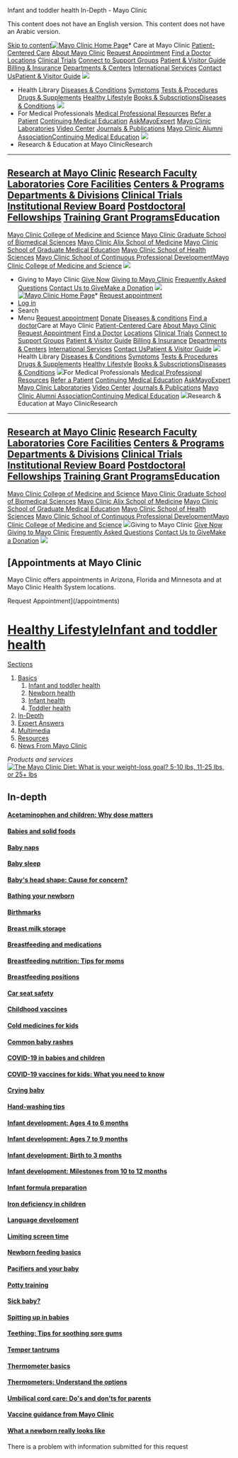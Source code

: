 




 Infant and toddler health In\-Depth \- Mayo Clinic






















































This content does not have an English version.
This content does not have an Arabic version.



[Skip to content](#main-content)[![Mayo Clinic Home Page](https://assets.mayoclinic.org/content/dam/mayoclinic/logos/mayo-clinic-logo.svg)](/)* Care at 
 Mayo Clinic [Patient\-Centered Care](/patient-centered-care) [About Mayo Clinic](/about-mayo-clinic) [Request Appointment](/appointments) [Find a Doctor](/appointments/find-a-doctor) [Locations](/locations) [Clinical Trials](https://www.mayo.edu/research/clinical-trials) [Connect to Support Groups](https://connect.mayoclinic.org) [Patient \& Visitor Guide](/patient-visitor-guide) [Billing \& Insurance](/billing-insurance) [Departments \& Centers](/departments-centers) [International Services](/departments-centers/international) [Contact Us](/about-mayo-clinic/contact)[Patient \& Visitor Guide](/patient-visitor-guide) ![](https://assets.mayoclinic.org/content/dam/media/global/images/2023/06/26/pt-visitor-Getty-1419492732-415x275.jpg)
* Health 
 Library [Diseases \& Conditions](/diseases-conditions) [Symptoms](/symptoms) [Tests \& Procedures](/tests-procedures) [Drugs \& Supplements](/drugs-supplements) [Healthy Lifestyle](/healthy-lifestyle) [Books \& Subscriptions](https://mcpress.mayoclinic.org/?utm_source=MC-DotOrg-Nav&utm_medium=Link&utm_campaign=MC-Press&utm_content=MCPRESS)[Diseases \& Conditions](/diseases-conditions) ![](https://assets.mayoclinic.org/content/dam/media/global/images/2023/06/26/disease-conditions-Getty-1334250777-415x275.jpg)
* For Medical 
 Professionals [Medical Professional Resources](/medical-professionals) [Refer a Patient](/medical-professionals/provider-relations/refer-patient) [Continuing Medical Education](https://ce.mayo.edu) [AskMayoExpert](https://askmayoexpert.mayoclinic.org) [Mayo Clinic Laboratories](https://www.mayocliniclabs.com) [Video Center](https://medprofvideos.mayoclinic.org) [Journals \& Publications](/medical-professionals/publications) [Mayo Clinic Alumni Association](https://alumniassociation.mayo.edu/)[Continuing Medical Education](https://ce.mayo.edu) ![](https://assets.mayoclinic.org/content/dam/media/global/images/2023/06/26/cont-ed-1676659-3734290-0048-C-415x275.jpg)
* Research \& Education 
 at Mayo ClinicResearch
--------

 [Research at Mayo Clinic](https://www.mayo.edu/research) [Research Faculty](https://www.mayo.edu/research/faculty) [Laboratories](https://www.mayo.edu/research/labs) [Core Facilities](https://www.mayo.edu/research/core-facilities/overview) [Centers \& Programs](https://www.mayo.edu/research/centers-programs) [Departments \& Divisions](https://www.mayo.edu/research/departments-divisions) [Clinical Trials](https://www.mayo.edu/research/clinical-trials) [Institutional Review Board](https://www.mayo.edu/research/institutional-review-board/overview) [Postdoctoral Fellowships](https://jobs.mayoclinic.org/search-jobs/postdoctoral%20fellowships/33647/1) [Training Grant Programs](https://www.mayo.edu/research/training-grant-programs)Education
---------

 [Mayo Clinic College of Medicine and Science](https://college.mayo.edu) [Mayo Clinic Graduate School of Biomedical Sciences](https://college.mayo.edu/academics/biomedical-research-training/) [Mayo Clinic Alix School of Medicine](https://college.mayo.edu/academics/mayo-clinic-alix-school-of-medicine/) [Mayo Clinic School of Graduate Medical Education](https://college.mayo.edu/academics/residencies-and-fellowships/) [Mayo Clinic School of Health Sciences](https://college.mayo.edu/academics/health-sciences-education/) [Mayo Clinic School of Continuous Professional Development](https://ce.mayo.edu)[Mayo Clinic College of Medicine and Science](https://college.mayo.edu) ![](https://assets.mayoclinic.org/content/dam/media/global/images/2023/06/26/mccms-Getty-1082003662-415x275.jpg)
* Giving to 
 Mayo Clinic [Give Now](https://philanthropy.mayoclinic.org/donateMC) [Giving to Mayo Clinic](/giving-to-mayo-clinic) [Frequently Asked Questions](/giving-to-mayo-clinic/contact-us/frequently-asked-questions) [Contact Us to Give](/giving-to-mayo-clinic/contact-us)[Make a Donation](https://philanthropy.mayoclinic.org/donateMC) ![](https://assets.mayoclinic.org/content/dam/media/global/images/2023/10/23/giving-to-mayo-em100063715-p-195580295-415x275.png)
[![Mayo Clinic Home Page](https://assets.mayoclinic.org/content/dam/mayoclinic/logos/mayo-clinic-logo.svg)](/)* [Request appointment](/appointments)
* [Log in](https://onlineservices.mayoclinic.org/content/staticpatient/showpage/patientonline)
* Search
* Menu [Request appointment](/appointments) [Donate](https://philanthropy.mayoclinic.org/donateMC) [Diseases \& conditions](/diseases-conditions) [Find a doctor](/appointments/find-a-doctor)Care at Mayo Clinic [Patient\-Centered Care](/patient-centered-care) [About Mayo Clinic](/about-mayo-clinic) [Request Appointment](/appointments) [Find a Doctor](/appointments/find-a-doctor) [Locations](/locations) [Clinical Trials](https://www.mayo.edu/research/clinical-trials) [Connect to Support Groups](https://connect.mayoclinic.org) [Patient \& Visitor Guide](/patient-visitor-guide) [Billing \& Insurance](/billing-insurance) [Departments \& Centers](/departments-centers) [International Services](/departments-centers/international) [Contact Us](/about-mayo-clinic/contact)[Patient \& Visitor Guide](/patient-visitor-guide) ![](https://assets.mayoclinic.org/content/dam/media/global/images/2023/06/26/pt-visitor-Getty-1419492732-415x275.jpg)Health Library [Diseases \& Conditions](/diseases-conditions) [Symptoms](/symptoms) [Tests \& Procedures](/tests-procedures) [Drugs \& Supplements](/drugs-supplements) [Healthy Lifestyle](/healthy-lifestyle) [Books \& Subscriptions](https://mcpress.mayoclinic.org/?utm_source=MC-DotOrg-Nav&utm_medium=Link&utm_campaign=MC-Press&utm_content=MCPRESS)[Diseases \& Conditions](/diseases-conditions) ![](https://assets.mayoclinic.org/content/dam/media/global/images/2023/06/26/disease-conditions-Getty-1334250777-415x275.jpg)For Medical Professionals [Medical Professional Resources](/medical-professionals) [Refer a Patient](/medical-professionals/provider-relations/refer-patient) [Continuing Medical Education](https://ce.mayo.edu) [AskMayoExpert](https://askmayoexpert.mayoclinic.org) [Mayo Clinic Laboratories](https://www.mayocliniclabs.com) [Video Center](https://medprofvideos.mayoclinic.org) [Journals \& Publications](/medical-professionals/publications) [Mayo Clinic Alumni Association](https://alumniassociation.mayo.edu/)[Continuing Medical Education](https://ce.mayo.edu) ![](https://assets.mayoclinic.org/content/dam/media/global/images/2023/06/26/cont-ed-1676659-3734290-0048-C-415x275.jpg)Research \& Education at Mayo ClinicResearch
--------

 [Research at Mayo Clinic](https://www.mayo.edu/research) [Research Faculty](https://www.mayo.edu/research/faculty) [Laboratories](https://www.mayo.edu/research/labs) [Core Facilities](https://www.mayo.edu/research/core-facilities/overview) [Centers \& Programs](https://www.mayo.edu/research/centers-programs) [Departments \& Divisions](https://www.mayo.edu/research/departments-divisions) [Clinical Trials](https://www.mayo.edu/research/clinical-trials) [Institutional Review Board](https://www.mayo.edu/research/institutional-review-board/overview) [Postdoctoral Fellowships](https://jobs.mayoclinic.org/search-jobs/postdoctoral%20fellowships/33647/1) [Training Grant Programs](https://www.mayo.edu/research/training-grant-programs)Education
---------

 [Mayo Clinic College of Medicine and Science](https://college.mayo.edu) [Mayo Clinic Graduate School of Biomedical Sciences](https://college.mayo.edu/academics/biomedical-research-training/) [Mayo Clinic Alix School of Medicine](https://college.mayo.edu/academics/mayo-clinic-alix-school-of-medicine/) [Mayo Clinic School of Graduate Medical Education](https://college.mayo.edu/academics/residencies-and-fellowships/) [Mayo Clinic School of Health Sciences](https://college.mayo.edu/academics/health-sciences-education/) [Mayo Clinic School of Continuous Professional Development](https://ce.mayo.edu)[Mayo Clinic College of Medicine and Science](https://college.mayo.edu) ![](https://assets.mayoclinic.org/content/dam/media/global/images/2023/06/26/mccms-Getty-1082003662-415x275.jpg)Giving to Mayo Clinic [Give Now](https://philanthropy.mayoclinic.org/donateMC) [Giving to Mayo Clinic](/giving-to-mayo-clinic) [Frequently Asked Questions](/giving-to-mayo-clinic/contact-us/frequently-asked-questions) [Contact Us to Give](/giving-to-mayo-clinic/contact-us)[Make a Donation](https://philanthropy.mayoclinic.org/donateMC) ![](https://assets.mayoclinic.org/content/dam/media/global/images/2023/10/23/giving-to-mayo-em100063715-p-195580295-415x275.png)













[Appointments at Mayo Clinic
---------------------------


Mayo Clinic offers appointments in Arizona, Florida and Minnesota and at Mayo Clinic Health System locations.


Request Appointment](/appointments)





[Healthy Lifestyle](/healthy-lifestyle)[Infant and toddler health](/healthy-lifestyle/infant-and-toddler-health/basics/infant-and-toddler-health/hlv-20049400)
=======================================================================================================================








[Sections](#)
1. [Basics](/healthy-lifestyle/infant-and-toddler-health/basics/infant-and-toddler-health/hlv-20049400)
	1. [Infant and toddler health](/healthy-lifestyle/infant-and-toddler-health/basics/infant-and-toddler-health/hlv-20049400)
	2. [Newborn health](/healthy-lifestyle/infant-and-toddler-health/basics/newborn-health/hlv-20049400)
	3. [Infant health](/healthy-lifestyle/infant-and-toddler-health/basics/infant-health/hlv-20049400)
	4. [Toddler health](/healthy-lifestyle/infant-and-toddler-health/basics/toddler-health/hlv-20049400)
2. [In\-Depth](/healthy-lifestyle/infant-and-toddler-health/in-depth/hlv-20049400)
3. [Expert Answers](/healthy-lifestyle/infant-and-toddler-health/expert-answers/hlv-20049400)
4. [Multimedia](/healthy-lifestyle/infant-and-toddler-health/multimedia/hlv-20049400)
5. [Resources](/healthy-lifestyle/infant-and-toddler-health/resources/hlv-20049400)
6. [News From Mayo Clinic](/healthy-lifestyle/infant-and-toddler-health/news/hlv-20049400)











*Products and services*
[![The Mayo Clinic Diet: What is your weight-loss goal? 5-10 lbs, 11-25 lbs, or 25+ lbs](/-/media/kcms/gbs/patient-consumer/images/2015/05/13/13/24/tmcd_3btn_130x235_v7.gif)](https://diet.mayoclinic.org/us/personalized-plan/?source=mayo&utm_source=Mayo&utm_medium=Display&utm_campaign=LeftRailImage2)





In\-depth
---------

#### [Acetaminophen and children: Why dose matters](/healthy-lifestyle/childrens-health/in-depth/acetaminophen/art-20046721)

#### [Babies and solid foods](/healthy-lifestyle/infant-and-toddler-health/in-depth/healthy-baby/art-20046200)

#### [Baby naps](/healthy-lifestyle/infant-and-toddler-health/in-depth/baby-naps/art-20047421)




#### [Baby sleep](/healthy-lifestyle/infant-and-toddler-health/in-depth/baby-sleep/art-20045014)

#### [Baby's head shape: Cause for concern?](/healthy-lifestyle/infant-and-toddler-health/in-depth/healthy-baby/art-20045964)

#### [Bathing your newborn](/healthy-lifestyle/infant-and-toddler-health/in-depth/healthy-baby/art-20044438)

#### [Birthmarks](/diseases-conditions/hemangioma/in-depth/birthmarks/art-20546823)

#### [Breast milk storage](/healthy-lifestyle/infant-and-toddler-health/in-depth/breast-milk-storage/art-20046350)




#### [Breastfeeding and medications](/healthy-lifestyle/infant-and-toddler-health/in-depth/breastfeeding-and-medications/art-20043975)

#### [Breastfeeding nutrition: Tips for moms](/healthy-lifestyle/infant-and-toddler-health/in-depth/breastfeeding-nutrition/art-20046912)

#### [Breastfeeding positions](/healthy-lifestyle/infant-and-toddler-health/in-depth/breast-feeding/art-20546815)

#### [Car seat safety](/healthy-lifestyle/infant-and-toddler-health/in-depth/car-seat-safety/art-20043939)

#### [Childhood vaccines](/healthy-lifestyle/infant-and-toddler-health/in-depth/vaccines/art-20048334)




#### [Cold medicines for kids](/healthy-lifestyle/childrens-health/in-depth/cold-medicines/art-20047855)

#### [Common baby rashes](/healthy-lifestyle/infant-and-toddler-health/in-depth/baby-rashes/art-20546833)

#### [COVID\-19 in babies and children](/diseases-conditions/coronavirus/in-depth/coronavirus-in-babies-and-children/art-20484405)

#### [COVID\-19 vaccines for kids: What you need to know](/diseases-conditions/coronavirus/in-depth/covid-19-vaccines-for-kids/art-20513332)

#### [Crying baby](/healthy-lifestyle/infant-and-toddler-health/in-depth/healthy-baby/art-20043859)

#### [Hand\-washing tips](/healthy-lifestyle/adult-health/in-depth/hand-washing/art-20046253)

#### [Infant development: Ages 4 to 6 months](/healthy-lifestyle/infant-and-toddler-health/in-depth/infant-development/art-20048178)

#### [Infant development: Ages 7 to 9 months](/healthy-lifestyle/infant-and-toddler-health/in-depth/infant-development/art-20047086)

#### [Infant development: Birth to 3 months](/healthy-lifestyle/infant-and-toddler-health/in-depth/infant-development/art-20048012)

#### [Infant development: Milestones from 10 to 12 months](/healthy-lifestyle/infant-and-toddler-health/in-depth/infant-development/art-20047380)

#### [Infant formula preparation](/healthy-lifestyle/infant-and-toddler-health/in-depth/infant-formula/art-20045791)

#### [Iron deficiency in children](/healthy-lifestyle/childrens-health/in-depth/iron-deficiency/art-20045634)

#### [Language development](/healthy-lifestyle/infant-and-toddler-health/in-depth/language-development/art-20045163)




#### [Limiting screen time](/healthy-lifestyle/childrens-health/in-depth/screen-time/art-20047952)

#### [Newborn feeding basics](/healthy-lifestyle/infant-and-toddler-health/in-depth/healthy-baby/art-20047741)

#### [Pacifiers and your baby](/healthy-lifestyle/infant-and-toddler-health/in-depth/pacifiers/art-20048140)

#### [Potty training](/healthy-lifestyle/infant-and-toddler-health/in-depth/potty-training/art-20045230)

#### [Sick baby?](/healthy-lifestyle/infant-and-toddler-health/in-depth/healthy-baby/art-20047793)




#### [Spitting up in babies](/healthy-lifestyle/infant-and-toddler-health/in-depth/healthy-baby/art-20044329)

#### [Teething: Tips for soothing sore gums](/healthy-lifestyle/infant-and-toddler-health/in-depth/teething/art-20046378)

#### [Temper tantrums](/healthy-lifestyle/infant-and-toddler-health/in-depth/tantrum/art-20047845)

#### [Thermometer basics](/healthy-lifestyle/infant-and-toddler-health/in-depth/thermometer/art-20047410)




#### [Thermometers: Understand the options](/diseases-conditions/fever/in-depth/thermometers/art-20046737)




#### [Umbilical cord care: Do's and don'ts for parents](/healthy-lifestyle/infant-and-toddler-health/in-depth/umbilical-cord/art-20048250)

#### [Vaccine guidance from Mayo Clinic](/diseases-conditions/infectious-diseases/in-depth/vaccine-guidance/art-20536857)

#### [What a newborn really looks like](/healthy-lifestyle/infant-and-toddler-health/in-depth/newborn/art-20546807)








 




There is a problem with information submitted for this request
